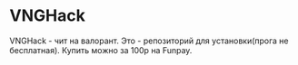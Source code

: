 # VNGHack
VNGHack - чит на валорант. Это - репозиторий для установки(прога не бесплатная). Купить можно за 100р на Funpay.
